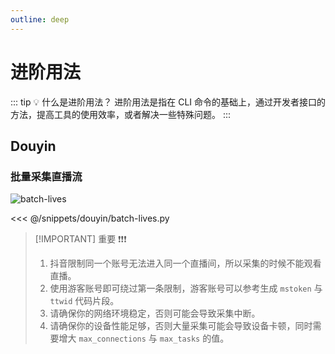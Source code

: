 ```yaml
---
outline: deep
---
```


# 进阶用法

::: tip :bulb: 什么是进阶用法？
进阶用法是指在 CLI 命令的基础上，通过开发者接口的方法，提高工具的使用效率，或者解决一些特殊问题。
:::

## Douyin

### 批量采集直播流 <Badge text="Beta" type="warning"/>

![batch-lives](/douyin/batch-lives.png)

<<< @/snippets/douyin/batch-lives.py

> [!IMPORTANT] 重要 ❗❗❗
> 1. 抖音限制同一个账号无法进入同一个直播间，所以采集的时候不能观看直播。
> 2. 使用游客账号即可绕过第一条限制，游客账号可以参考生成 `mstoken` 与 `ttwid` 代码片段。
> 3. 请确保你的网络环境稳定，否则可能会导致采集中断。
> 4. 请确保你的设备性能足够，否则大量采集可能会导致设备卡顿，同时需要增大 `max_connections` 与 `max_tasks` 的值。